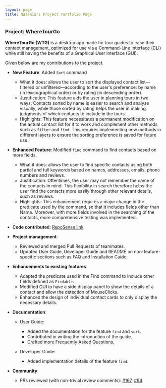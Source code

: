 ```yaml
---
layout: page
title: Natania's Project Portfolio Page
---
```


### Project: WhereTourGo

**WhereTourGo (WTG)** is a desktop app made for tour guides to ease their contact management, optimized for use via a Command-Line Interface (CLI) while still having the benefits of a Graphical User Interface (GUI).

Given below are my contributions to the project.

* **New Feature**: Added `Sort` command
    * What it does: allows the user to sort the displayed contact list—filtered or unfiltered—according to the user's preference: by name (in lexicographical order) or by rating (in descending order).
    * Justification: This feature aids the user in planning tours in two ways. Contacts sorted by name is easier to search and analyse visually, while those sorted by rating helps the user in making judgments of which contacts to include in the tours.
    * Highlights: This feature necessitates a permanent modification on the actual contact list for it to work and complement other methods such as `filter` and `find`.
      This requires implementing new methods in different layers to ensure the sorting preference is saved for future use.


* **Enhanced Feature**: Modified `find` command to find contacts based on more fields.
    * What it does: allows the user to find specific contacts using both partial and full keywords based on names, addresses, emails, phone numbers and reviews.
    * Justification: Oftentimes, the user may not remember the name of the contacts in mind. This flexibility in search therefore helps the user find the contacts more easily through other relevant details, such as reviews.
    * Highlights: This enhancement requires a major change in the predicate used by the command,
    so that it includes fields other than Name. Moreover, with more fields involved in the searching of the contacts, more comprehensive testing was implemented.


* **Code contributed**: [RepoSense link](https://nus-cs2103-ay2122s1.github.io/tp-dashboard/?search=nataniayp&sort=groupTitle&sortWithin=title&since=2021-09-17&timeframe=commit&mergegroup=&groupSelect=groupByRepos&breakdown=true&tabOpen=true&checkedFileTypes=docs~functional-code~test-code~other)


* **Project management**:
    * Reviewed and merged Pull Requests of teammates.
    * Updated User Guide, Developer Guide and README on non-feature-specific sections
      such as FAQ and Installation Guide.


* **Enhancements to existing features**:
    * Adapted the predicate used in the Find command to include other fields defined as `Findable`.
    * Modified GUI to have a side display panel to show the details of a contact and allow the detection of MouseClicks.
    * Enhanced the design of individual contact cards to only display the necessary details.


* **Documentation**:
    * User Guide:
      * Added the documentation for the feature `find` and `sort`.
      * Contributed in writing the introduction of the guide.
      * Crafted more Frequently Asked Questions.

    * Developer Guide:
      * Added implementation details of the feature `find`.

* **Community**:
    * PRs reviewed (with non-trivial review comments): [\#167](https://github.com/AY2122S1-CS2103T-T12-2/tp/pull/167), [\#64](https://github.com/AY2122S1-CS2103T-T12-2/tp/pull/64)
